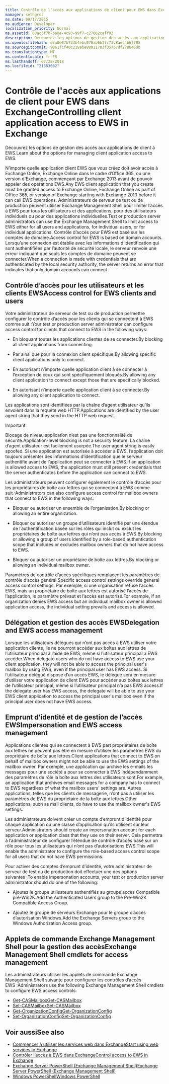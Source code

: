 ```yaml
---
title: Contrôle de l'accès aux applications de client pour EWS dans Exchange
manager: sethgros
ms.date: 09/17/2015
ms.audience: Developer
localization_priority: Normal
ms.assetid: 60ac3f7b-ba8a-4c93-99f7-c27002caff93
description: Découvrez les options de gestion des accès aux applications de client à EWS.
ms.openlocfilehash: e3a0e07b733b4ebc070ab6b3fc73c8aec4b62785
ms.sourcegitcommit: 9061fcf40c218ebe88911783f357b7df278846db
ms.translationtype: MT
ms.contentlocale: fr-FR
ms.lasthandoff: 07/28/2018
ms.locfileid: "21353062"
---
```

# <a name="controlling-client-application-access-to-ews-in-exchange"></a><span data-ttu-id="859dc-103">Contrôle de l'accès aux applications de client pour EWS dans Exchange</span><span class="sxs-lookup"><span data-stu-id="859dc-103">Controlling client application access to EWS in Exchange</span></span>

<span data-ttu-id="859dc-104">Découvrez les options de gestion des accès aux applications de client à EWS.</span><span class="sxs-lookup"><span data-stu-id="859dc-104">Learn about the options for managing client application access to EWS.</span></span>
  
<span data-ttu-id="859dc-105">N’importe quelle application client EWS que vous créez doit avoir accès à Exchange Online, Exchange Online dans le cadre d’Office 365, ou une version d’Exchange, commençant par Exchange 2013 avant de pouvoir appeler des opérations EWS.</span><span class="sxs-lookup"><span data-stu-id="859dc-105">Any EWS client application that you create must be granted access to Exchange Online, Exchange Online as part of Office 365, or version of Exchange starting with Exchange 2013 before it can call EWS operations.</span></span> <span data-ttu-id="859dc-106">Administrateurs de serveur de test ou de production peuvent utiliser Exchange Management Shell pour limiter l’accès à EWS pour tous les utilisateurs et des applications, pour des utilisateurs individuels ou pour des applications individuelles.</span><span class="sxs-lookup"><span data-stu-id="859dc-106">Test or production server administrators can use the Exchange Management Shell to limit access to EWS either for all users and applications, for individual users, or for individual applications.</span></span> <span data-ttu-id="859dc-107">Contrôle d’accès pour EWS est basé sur les comptes de domaine.</span><span class="sxs-lookup"><span data-stu-id="859dc-107">Access control for EWS is based on domain accounts.</span></span> <span data-ttu-id="859dc-108">Lorsqu’une connexion est établie avec les informations d’identification qui sont authentifiées par l’autorité de sécurité locale, le serveur renvoie une erreur indiquant que seuls les comptes de domaine peuvent se connecter.</span><span class="sxs-lookup"><span data-stu-id="859dc-108">When a connection is made with credentials that are authenticated by the local security authority, the server returns an error that indicates that only domain accounts can connect.</span></span> 
  
## <a name="access-control-for-ews-clients-and-users"></a><span data-ttu-id="859dc-109">Contrôle d’accès pour les utilisateurs et les clients EWS</span><span class="sxs-lookup"><span data-stu-id="859dc-109">Access control for EWS clients and users</span></span>
<span data-ttu-id="859dc-110"><a name="bk_configure"> </a></span><span class="sxs-lookup"><span data-stu-id="859dc-110"></span></span>

<span data-ttu-id="859dc-111">Votre administrateur de serveur de test ou de production permettre configurer le contrôle d’accès pour les clients qui se connectent à EWS comme suit :</span><span class="sxs-lookup"><span data-stu-id="859dc-111">Your test or production server administrator can configure access control for clients that connect to EWS in the following ways:</span></span> 
  
- <span data-ttu-id="859dc-112">En bloquant toutes les applications clientes de se connecter.</span><span class="sxs-lookup"><span data-stu-id="859dc-112">By blocking all client applications from connecting.</span></span>
    
- <span data-ttu-id="859dc-113">Par ainsi que pour la connexion client spécifique.</span><span class="sxs-lookup"><span data-stu-id="859dc-113">By allowing specific client applications only to connect.</span></span>
    
- <span data-ttu-id="859dc-114">En autorisant n’importe quelle application client à se connecter à l’exception de ceux qui sont spécifiquement bloqués.</span><span class="sxs-lookup"><span data-stu-id="859dc-114">By allowing any client application to connect except those that are specifically blocked.</span></span>
    
- <span data-ttu-id="859dc-115">En autorisant n’importe quelle application client à se connecter.</span><span class="sxs-lookup"><span data-stu-id="859dc-115">By allowing any client application to connect.</span></span>
    
<span data-ttu-id="859dc-116">Les applications sont identifiées par la chaîne d’agent utilisateur qu’ils envoient dans la requête web HTTP.</span><span class="sxs-lookup"><span data-stu-id="859dc-116">Applications are identified by the user agent string that they send in the HTTP web request.</span></span>
  
> [!IMPORTANT]
> <span data-ttu-id="859dc-117">Blocage de niveau application n’est pas une fonctionnalité de sécurité.</span><span class="sxs-lookup"><span data-stu-id="859dc-117">Application-level blocking is not a security feature.</span></span> <span data-ttu-id="859dc-118">La chaîne d’agent utilisateur est facilement usurpée.</span><span class="sxs-lookup"><span data-stu-id="859dc-118">The user agent string is easily spoofed.</span></span> <span data-ttu-id="859dc-119">Si une application est autorisée à accéder à EWS, l’application doit toujours présenter des informations d’identification que le serveur authentifie avant de l’application peut se connecter à EWS.</span><span class="sxs-lookup"><span data-stu-id="859dc-119">If an application is allowed access to EWS, the application must still present credentials that the server authenticates before the application can connect to EWS.</span></span> 
  
<span data-ttu-id="859dc-120">Les administrateurs peuvent configurer également le contrôle d’accès pour les propriétaires de boîte aux lettres qui se connectent à EWS comme suit :</span><span class="sxs-lookup"><span data-stu-id="859dc-120">Administrators can also configure access control for mailbox owners that connect to EWS in the following ways:</span></span> 
  
- <span data-ttu-id="859dc-121">Bloquer ou autoriser un ensemble de l’organisation.</span><span class="sxs-lookup"><span data-stu-id="859dc-121">By blocking or allowing an entire organization.</span></span>
    
- <span data-ttu-id="859dc-122">Bloquer ou autoriser un groupe d’utilisateurs identifié par une étendue de l’authentification basée sur les rôles qui inclut ou exclut les propriétaires de boîte aux lettres qui n’ont pas accès à EWS.</span><span class="sxs-lookup"><span data-stu-id="859dc-122">By blocking or allowing a group of users identified by a role-based authentication scope that includes or excludes mailbox owners that do not have access to EWS.</span></span>
    
- <span data-ttu-id="859dc-123">Bloquer ou autoriser un propriétaire de boîte aux lettres.</span><span class="sxs-lookup"><span data-stu-id="859dc-123">By blocking or allowing an individual mailbox owner.</span></span>
    
<span data-ttu-id="859dc-124">Paramètres de contrôle d’accès spécifiques remplacent les paramètres de contrôle d’accès général.</span><span class="sxs-lookup"><span data-stu-id="859dc-124">Specific access control settings override general access control settings.</span></span> <span data-ttu-id="859dc-125">Par exemple, si une organisation refuse l’accès EWS, mais un propriétaire de boîte aux lettres est autorisé l’accès de l’application, le paramètre prévaut et l’accès est autorisé.</span><span class="sxs-lookup"><span data-stu-id="859dc-125">For example, if an organization denies EWS access but an individual mailbox owner is allowed application access, the individual setting prevails and access is allowed.</span></span> 
  
## <a name="delegation-and-ews-access-management"></a><span data-ttu-id="859dc-126">Délégation et gestion des accès EWS</span><span class="sxs-lookup"><span data-stu-id="859dc-126">Delegation and EWS access management</span></span>
<span data-ttu-id="859dc-127"><a name="bk_delegation"> </a></span><span class="sxs-lookup"><span data-stu-id="859dc-127"></span></span>

<span data-ttu-id="859dc-128">Lorsque les utilisateurs délégués qui n’ont pas accès à EWS utiliser votre application cliente, ils ne pourront accéder aux boîtes aux lettres de l’utilisateur principal à l’aide de EWS, même si l’utilisateur principal a EWS accéder.</span><span class="sxs-lookup"><span data-stu-id="859dc-128">When delegate users who do not have access to EWS use your client application, they will not be able to access the principal user's mailbox by using EWS, even if the principal user has EWS access.</span></span> <span data-ttu-id="859dc-129">Si l’utilisateur délégué dispose d’un accès EWS, le délégué sera en mesure d’utiliser votre application de client EWS pour accéder aux boîtes aux lettres de l’utilisateur principal, même si l’utilisateur principal n’a pas EWS access.</span><span class="sxs-lookup"><span data-stu-id="859dc-129">If the delegate user has EWS access, the delegate will be able to use your EWS client application to access the principal user's mailbox even if the principal user does not have EWS access.</span></span> 
  
## <a name="impersonation-and-ews-access-management"></a><span data-ttu-id="859dc-130">Emprunt d’identité et de gestion de l’accès EWS</span><span class="sxs-lookup"><span data-stu-id="859dc-130">Impersonation and EWS access management</span></span>
<span data-ttu-id="859dc-131"><a name="bk_impersonation"> </a></span><span class="sxs-lookup"><span data-stu-id="859dc-131"></span></span>

<span data-ttu-id="859dc-132">Applications clientes qui se connectent à EWS part propriétaires de boîte aux lettres ne peuvent pas être en mesure d’utiliser les paramètres EWS du propriétaire de boîte aux lettres.</span><span class="sxs-lookup"><span data-stu-id="859dc-132">Client applications that connect to EWS on behalf of mailbox owners might not be able to use the EWS settings of the mailbox owner.</span></span> <span data-ttu-id="859dc-133">Par exemple, une application qui archive les e-mails les messages pour une société a pour se connecter à EWS indépendamment des paramètres de rôle la boîte aux lettres des utilisateurs sont.</span><span class="sxs-lookup"><span data-stu-id="859dc-133">For example, an application that archives email messages for a company has to connect to EWS regardless of what the mailbox users' settings are.</span></span> <span data-ttu-id="859dc-134">Autres applications, telles que les clients de messagerie, n’ont pas à utiliser les paramètres de EWS du propriétaire de la boîte aux lettres.</span><span class="sxs-lookup"><span data-stu-id="859dc-134">Other applications, such as mail clients, do have to use the mailbox owner's EWS settings.</span></span> 
  
<span data-ttu-id="859dc-135">Les administrateurs doivent créer un compte d’emprunt d’identité pour chaque application ou une classe d’application qu’ils utilisent sur leur serveur.</span><span class="sxs-lookup"><span data-stu-id="859dc-135">Administrators should create an impersonation account for each application or application class that they use on their server.</span></span> <span data-ttu-id="859dc-136">Cela permettra à l’administrateur de configurer l’étendue de contrôle d’accès basé sur un rôle pour tous les utilisateurs qui n’ont pas d’autorisations EWS.</span><span class="sxs-lookup"><span data-stu-id="859dc-136">This will enable the administrator to configure the role-based access control scope for all users that do not have EWS permissions.</span></span> 
  
<span data-ttu-id="859dc-137">Pour activer des comptes d’emprunt d’identité, votre administrateur de serveur de test ou de production doit effectuer une des options suivantes :</span><span class="sxs-lookup"><span data-stu-id="859dc-137">To enable impersonation accounts, your test or production server administrator should do one of the following:</span></span> 
  
- <span data-ttu-id="859dc-138">Ajoutez le groupe utilisateurs authentifiés au groupe accès Compatible pré-Win2K.</span><span class="sxs-lookup"><span data-stu-id="859dc-138">Add the Authenticated Users group to the Pre-Win2K Compatible Access Group.</span></span> 
    
- <span data-ttu-id="859dc-139">Ajoutez le groupe de serveurs Exchange pour le groupe d’accès d’autorisation Windows.</span><span class="sxs-lookup"><span data-stu-id="859dc-139">Add the Exchange Servers group to the Windows Authorization Access group.</span></span> 
    
## <a name="exchange-management-shell-cmdlets-for-access-management"></a><span data-ttu-id="859dc-140">Applets de commande Exchange Management Shell pour la gestion des accès</span><span class="sxs-lookup"><span data-stu-id="859dc-140">Exchange Management Shell cmdlets for access management</span></span>
<span data-ttu-id="859dc-141"><a name="bk_cmdlets"> </a></span><span class="sxs-lookup"><span data-stu-id="859dc-141"></span></span>

<span data-ttu-id="859dc-142">Les administrateurs utiliser les applets de commande Exchange Management Shell suivante pour configurer les contrôles d’accès EWS :</span><span class="sxs-lookup"><span data-stu-id="859dc-142">Administrators use the following Exchange Management Shell cmdlets to configure EWS access controls:</span></span> 
  
- [<span data-ttu-id="859dc-143">Get-CASMailbox</span><span class="sxs-lookup"><span data-stu-id="859dc-143">Get-CASMailbox</span></span>](http://technet.microsoft.com/en-us/library/bb124754.aspx)   
- [<span data-ttu-id="859dc-144">Set-CASMailbox</span><span class="sxs-lookup"><span data-stu-id="859dc-144">Set-CASMailbox</span></span>](http://technet.microsoft.com/en-us/library/bb125264.aspx)   
- [<span data-ttu-id="859dc-145">Get-OrganizationConfig</span><span class="sxs-lookup"><span data-stu-id="859dc-145">Get-OrganizationConfig</span></span>](http://technet.microsoft.com/en-us/library/aa997571.aspx)   
- [<span data-ttu-id="859dc-146">Set-OrganizationConfig</span><span class="sxs-lookup"><span data-stu-id="859dc-146">Set-OrganizationConfig</span></span>](http://technet.microsoft.com/en-us/library/aa997443.aspx)
    
## <a name="see-also"></a><span data-ttu-id="859dc-147">Voir aussi</span><span class="sxs-lookup"><span data-stu-id="859dc-147">See also</span></span>

- [<span data-ttu-id="859dc-148">Commencer à utiliser les services web dans Exchange</span><span class="sxs-lookup"><span data-stu-id="859dc-148">Start using web services in Exchange</span></span>](start-using-web-services-in-exchange.md)  
- [<span data-ttu-id="859dc-149">Contrôler l’accès à EWS dans Exchange</span><span class="sxs-lookup"><span data-stu-id="859dc-149">Control access to EWS in Exchange</span></span>](how-to-control-access-to-ews-in-exchange.md)
- [<span data-ttu-id="859dc-150">Exchange Server PowerShell (Exchange Management Shell)</span><span class="sxs-lookup"><span data-stu-id="859dc-150">Exchange Server PowerShell (Exchange Management Shell)</span></span>](https://docs.microsoft.com/en-us/powershell/exchange/exchange-server/exchange-management-shell?view=exchange-ps)
- [<span data-ttu-id="859dc-151">Windows PowerShell</span><span class="sxs-lookup"><span data-stu-id="859dc-151">Windows PowerShell</span></span>](http://msdn.microsoft.com/en-us/library/dd835506%28v=vs.85%29.aspx)
    

